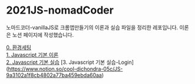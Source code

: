 # 2021JS-nomadCoder

노마드코더-vanillaJS로 크롬앱만들기의 이론과 실습 파일을 정리한 레포입니다.
이론은 노션 페이지에 작성했습니다.

[0. 환경세팅](https://www.notion.so/0-f58e6c40a5d3479a83b25c4d9c5f7451)
<br>
[1. Javascript 기본 이론](https://www.notion.so/JS-1-9a3102a1f8cb4802a77ba459ebda60aa)
<br>
[2. Javascript 기본 실습](https://www.notion.so/cool-dichondra-05c/JS-9a3102a1f8cb4802a77ba459ebda60aa)
[3. Javascript 기본 실습-Login] (https://www.notion.so/cool-dichondra-05c/JS-9a3102a1f8cb4802a77ba459ebda60aa)
